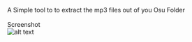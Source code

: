 A Simple tool to to extract the mp3 files out of you Osu Folder<br /><br />
Screenshot<br />
![alt text](http://i.epvpimg.com/j3jebab.png)
